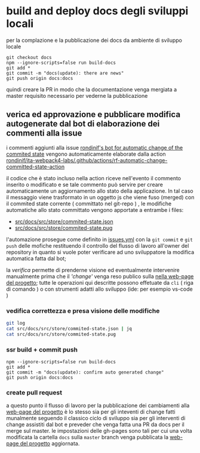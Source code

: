 # build and deploy docs degli sviluppi locali 
per la complazione e la pubblicazione dei docs da ambiente di sviluppo locale
```
git checkout docs
npm --ignore-scripts=false run build-docs
git add * 
git commit -m "docs(update): there are news"  
git push origin docs:docs
```
quindi creare la PR in modo che la documentazione venga mergiata a master
requisito necessario per vederne la pubblicazione

## verica ed approvazione e pubblicare modifica autogenerate dal bot di elaborazione dei commenti alla issue
i commenti aggiunti alla issue [rondinif's bot for automatic change of the commited state](https://github.com/rondinif/ita-webpack4-labs/issues/18) 
vengono automaticamente elaborate dalla action [rondinif/ita-webpack4-labs/.github/actions/rf-automatic-change-committed-state-action](./.github/actions/rf-automatic-change-committed-state-action/index.js)

il codice che è stato incluso nella action riceve nell'evento il commento inserito o modificato 
e se tale commento può servire per  creare automaticamente un aggiornamento allo stato della applicazione. In tal caso il messaggio viene trasformato in un oggetto js che viene fuso (merged) 
con il commited state corrente ( committato nel git-repo ) , le 
modifiche automatiche allo stato committato vengono apportate a entrambe i files: 
- [src/docs/src/store/commited-state.json](https://github.com/rondinif/ita-webpack4-labs/blob/docs/src/docs/src/store/commited-state.json)
- [src/docs/src/store/commited-state.pug](https://github.com/rondinif/ita-webpack4-labs/blob/docs/src/docs/src/store/commited-state.pug)

l'automazione prosegue come definito in [issues.yml](./.github/workflows/issues.yml) 
con la `git commit` e `git push` delle mofiche restituendo il controllo 
del flusso di lavoro all'owner del repository 
in quanto si vuole poter verificare ad uno sviluppatore la modifica automatica fatta dal bot;

la *verifica* permette di prenderne visione ed eventualmente intervenire
manualmente prima che il *'change'* venga reso publico sulla [nella web-page del progetto](https://rondinif.github.io/ita-webpack4-labs/); tutte le operazioni qui descritte possono 
effetuate da `cli` ( riga di comando ) o con strumenti adatti allo sviluppo (ide: per esempio vs-code )

### vedifica correttezza e presa visione delle modifiche
``` sh
git log
cat src/docs/src/store/commited-state.json | jq
cat src/docs/src/store/commited-state.pug
```
### ssr build + commit push
```
npm --ignore-scripts=false run build-docs
git add * 
git commit -m "docs(update): confirm auto generated change"  
git push origin docs:docs
```

### create pull request
a questo punto il flusso di lavoro per la pubblicazione dei cambiamenti 
alla [web-page del progetto](https://rondinif.github.io/ita-webpack4-labs/) è 
lo stesso sia per gli inteventi di change fatti munalmente seguendo il classico ciclo di sviluppo 
sia per gli interventi di change assistiti dal bot e preveder che venga fatta una PR 
da docs per il merge sul master. le impostazioni delle gh-pages sono tali per 
cui una volta modificata la cartella `docs` sulla `master` branch venga 
pubblicata la [web-page del progetto](https://rondinif.github.io/ita-webpack4-labs/)
aggiornata.   
